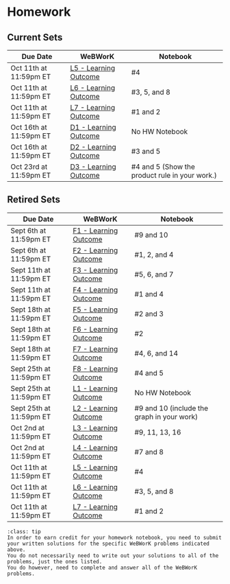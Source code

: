 Homework
============================

## Current Sets


| Due Date | WeBWorK | Notebook |
|----------|---------|----------|
| Oct 11th at 11:59pm ET | [L5 - Learning Outcome](https://webwork.sens.buffalo.edu/webwork2/2023-08-MTH-131-Casper/Learning_Outcome_L5) | #4 |
| Oct 11th at 11:59pm ET | [L6 - Learning Outcome](https://webwork.sens.buffalo.edu/webwork2/2023-08-MTH-131-Casper/Learning_Outcome_L6) | #3, 5, and 8  |
| Oct 11th at 11:59pm ET | [L7 - Learning Outcome](https://webwork.sens.buffalo.edu/webwork2/2023-08-MTH-131-Casper/Learning_Outcome_L7) | #1 and 2  |
| Oct 16th at 11:59pm ET | [D1 - Learning Outcome](https://webwork.sens.buffalo.edu/webwork2/2023-08-MTH-131-Casper/Learning_Outcome_D1) | No HW Notebook  |
| Oct 16th at 11:59pm ET | [D2 - Learning Outcome](https://webwork.sens.buffalo.edu/webwork2/2023-08-MTH-131-Casper/Learning_Outcome_D2) | #3 and 5  |
| Oct 23rd at 11:59pm ET | [D3 - Learning Outcome](https://webwork.sens.buffalo.edu/webwork2/2023-08-MTH-131-Casper/Learning_Outcome_D3) | #4 and 5 (Show the product rule in your work.) |-->

## Retired Sets


| Due Date | WeBWorK | Notebook |
|----------|---------|----------|
| Sept 6th at 11:59pm ET | [F1 - Learning Outcome](https://webwork.sens.buffalo.edu/webwork2/2023-08-MTH-131-Casper/Learning_Outcome_F1) | #9 and 10 |
| Sept 6th at 11:59pm ET | [F2 - Learning Outcome](https://webwork.sens.buffalo.edu/webwork2/2023-08-MTH-131-Casper/Learning_Outcome_F2) | #1, 2, and 4 |
| Sept 11th at 11:59pm ET | [F3 - Learning Outcome](https://webwork.sens.buffalo.edu/webwork2/2023-08-MTH-131-Casper/Learning_Outcome_F3) | #5, 6, and 7 |
| Sept 11th at 11:59pm ET | [F4 - Learning Outcome](https://webwork.sens.buffalo.edu/webwork2/2023-08-MTH-131-Casper/Learning_Outcome_F4) | #1 and 4 |
| Sept 18th at 11:59pm ET | [F5 - Learning Outcome](https://webwork.sens.buffalo.edu/webwork2/2023-08-MTH-131-Casper/Learning_Outcome_F5) | #2 and 3 |
| Sept 18th at 11:59pm ET | [F6 - Learning Outcome](https://webwork.sens.buffalo.edu/webwork2/2023-08-MTH-131-Casper/Learning_Outcome_F6) | #2 |
| Sept 18th at 11:59pm ET | [F7 - Learning Outcome](https://webwork.sens.buffalo.edu/webwork2/2023-08-MTH-131-Casper/Learning_Outcome_F7) | #4, 6, and 14 |
| Sept 25th at 11:59pm ET | [F8 - Learning Outcome](https://webwork.sens.buffalo.edu/webwork2/2023-08-MTH-131-Casper/Learning_Outcome_F8) | #4 and 5 |
| Sept 25th at 11:59pm ET | [L1 - Learning Outcome](https://webwork.sens.buffalo.edu/webwork2/2023-08-MTH-131-Casper/Learning_Outcome_L1) | No HW Notebook |
| Sept 25th at 11:59pm ET | [L2 - Learning Outcome](https://webwork.sens.buffalo.edu/webwork2/2023-08-MTH-131-Casper/Learning_Outcome_L2) | #9 and 10 (include the graph in your work) |
| Oct 2nd at 11:59pm ET | [L3 - Learning Outcome](https://webwork.sens.buffalo.edu/webwork2/2023-08-MTH-131-Casper/Learning_Outcome_L3) | #9, 11, 13, 16 |
| Oct 2nd at 11:59pm ET | [L4 - Learning Outcome](https://webwork.sens.buffalo.edu/webwork2/2023-08-MTH-131-Casper/Learning_Outcome_L4) | #7 and 8  |
| Oct 11th at 11:59pm ET | [L5 - Learning Outcome](https://webwork.sens.buffalo.edu/webwork2/2023-08-MTH-131-Casper/Learning_Outcome_L5) | #4 |
| Oct 11th at 11:59pm ET | [L6 - Learning Outcome](https://webwork.sens.buffalo.edu/webwork2/2023-08-MTH-131-Casper/Learning_Outcome_L6) | #3, 5, and 8  |
| Oct 11th at 11:59pm ET | [L7 - Learning Outcome](https://webwork.sens.buffalo.edu/webwork2/2023-08-MTH-131-Casper/Learning_Outcome_L7) | #1 and 2  |

```{admonition} Homework Notebook
:class: tip 
In order to earn credit for your homework notebook, you need to submit your written solutions for the specific WeBWorK problems indicated above. 
You do not necessarily need to write out your solutions to all of the problems, just the ones listed. 
You do however, need to complete and answer all of the WeBWorK problems.
```

